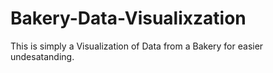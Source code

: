 # Bakery-Data-Visualixzation
This is simply a Visualization of Data from a Bakery for easier undesatanding.
